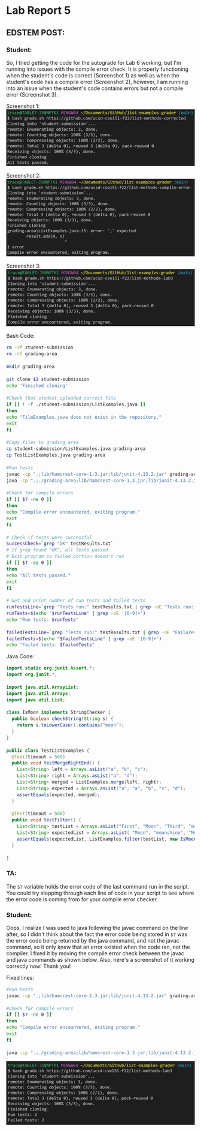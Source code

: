 # Lab Report 5

## EDSTEM POST:

### Student:

So, I tried getting the code for the autograde for Lab 6 working, but I'm running into issues with the compile error check. It is properly functioning when the student's code is correct (Screenshot 1) as well as when the student's code has a compile error (Screenshot 2), however, I am running into an issue when the student's code contains errors but not a compile error (Screenshot 3).

Screenshot 1:
![Image](buggyPassed.png)

Screenshot 2:
![Image](buggyFailedCorrect.png)

Screenshot 3:
![Image](buggyFailedIncorrect.png)

Bash Code:
```bash
rm -rf student-submission
rm -rf grading-area

mkdir grading-area

git clone $1 student-submission
echo 'Finished cloning'

#Check that student uploaded correct file
if [[ ! -f ./student-submission/ListExamples.java ]]
then
echo "FileExamples.java does not exist in the repository."
exit
fi

#Copy files to grading area
cp student-submission/ListExamples.java grading-area
cp TestListExamples.java grading-area

#Run tests
javac -cp ".;lib/hamcrest-core-1.3.jar;lib/junit-4.13.2.jar" grading-area/*.java
java -cp ".;./grading-area;lib/hamcrest-core-1.3.jar;lib/junit-4.13.2.jar" org.junit.runner.JUnitCore TestListExamples > testResults.txt

#Check for compile errors
if [[ $? -ne 0 ]]
then
echo "Compile error encountered, exiting program."
exit
fi

# Check if tests were successful
SuccessCheck=`grep "OK" testResults.txt`
# If grep found "OK", all tests passed
# Exit program so failed portion doesn't run
if [[ $? -eq 0 ]]
then
echo "All tests passed."
exit
fi

# Get and print number of run tests and failed tests
runTestsLine=`grep "Tests run:" testResults.txt | grep -oE "Tests run: [0-9]+"`
runTests=$(echo "$runTestsLine" | grep -oE '[0-9]+')
echo "Run tests: $runTests"

failedTestsLine=`grep "Tests run:" testResults.txt | grep -oE "Failures: [0-9]+"`
failedTests=$(echo "$failedTestsLine" | grep -oE '[0-9]+')
echo "Failed tests: $failedTests"
```

Java Code:
```java
import static org.junit.Assert.*;
import org.junit.*;

import java.util.ArrayList;
import java.util.Arrays;
import java.util.List;

class IsMoon implements StringChecker {
  public boolean checkString(String s) {
    return s.toLowerCase().contains("moon");
  }
}

public class TestListExamples {
  @Test(timeout = 500)
  public void testMergeRightEnd() {
    List<String> left = Arrays.asList("a", "b", "c");
    List<String> right = Arrays.asList("a", "d");
    List<String> merged = ListExamples.merge(left, right);
    List<String> expected = Arrays.asList("a", "a", "b", "c", "d");
    assertEquals(expected, merged);
  }

  @Test(timeout = 500)
  public void testFilter() {
    List<String> testList = Arrays.asList("First", "Moon", "Third", "moonshine", "Fourth", "Moonlight", "Fifth", "light the MOON");
    List<String> expectedList = Arrays.asList( "Moon", "moonshine", "Moonlight", "light the MOON");
    assertEquals(expectedList, ListExamples.filter(testList, new IsMoon()));
  }

}
```


### TA:

The `$?` variable holds the error code of the last command run in the script. You could try stepping through each line of code in your script to see where the error code is coming from for your compile error checker.


### Student:

Oops, I realize I was used to java following the javac command on the line after, so I didn't think about the fact the error code being stored in `$?` was the error code being returned by the java command, and not the javac command, so it only knew that an error existed when the code ran, not the compiler. I fixed it by moving the compile error check between the javac and java commands as shown below. Also, here's a screenshot of it working correctly now! Thank you!

Fixed lines:
```bash
#Run tests
javac -cp ".;lib/hamcrest-core-1.3.jar;lib/junit-4.13.2.jar" grading-area/*.java

#Check for compile errors
if [[ $? -ne 0 ]]
then
echo "Compile error encountered, exiting program."
exit
fi

java -cp ".;./grading-area;lib/hamcrest-core-1.3.jar;lib/junit-4.13.2.jar" org.junit.runner.JUnitCore TestListExamples > testResults.txt
```

![Image](fixed.png)

